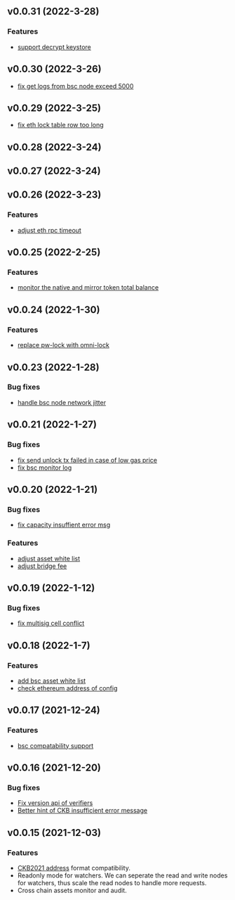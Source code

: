 ## v0.0.31 (2022-3-28)

### Features

- [support decrypt keystore](https://github.com/nervosnetwork/force-bridge/pull/342)

## v0.0.30 (2022-3-26)

- [fix get logs from bsc node exceed 5000](https://github.com/nervosnetwork/force-bridge/pull/340)

## v0.0.29 (2022-3-25)

- [fix eth lock table row too long](https://github.com/nervosnetwork/force-bridge/pull/339)

## v0.0.28 (2022-3-24)

## v0.0.27 (2022-3-24)

## v0.0.26 (2022-3-23)

### Features

- [adjust eth rpc timeout](https://github.com/nervosnetwork/force-bridge/pull/331)

## v0.0.25 (2022-2-25)

### Features

- [monitor the native and mirror token total balance](https://github.com/nervosnetwork/force-bridge/pull/323)

## v0.0.24 (2022-1-30)

### Features

- [replace pw-lock with omni-lock](https://github.com/nervosnetwork/force-bridge/pull/310)

## v0.0.23 (2022-1-28)

### Bug fixes

- [handle bsc node network jitter](https://github.com/nervosnetwork/force-bridge/pull/309)

## v0.0.21 (2022-1-27)

### Bug fixes

- [fix send unlock tx failed in case of low gas price](https://github.com/nervosnetwork/force-bridge/pull/306)
- [fix bsc monitor log](https://github.com/nervosnetwork/force-bridge/pull/307)

## v0.0.20 (2022-1-21)

### Bug fixes

- [fix capacity insuffient error msg](https://github.com/nervosnetwork/force-bridge/pull/298)

### Features

- [adjust asset white list](https://github.com/nervosnetwork/force-bridge/pull/299)
- [adjust bridge fee](https://github.com/nervosnetwork/force-bridge/pull/300)

## v0.0.19 (2022-1-12)

### Bug fixes

- [fix multisig cell conflict](https://github.com/nervosnetwork/force-bridge/pull/290)

## v0.0.18 (2022-1-7)

### Features

- [add bsc asset white list](https://github.com/nervosnetwork/force-bridge/pull/284)
- [check ethereum address of config](https://github.com/nervosnetwork/force-bridge/pull/288)

## v0.0.17 (2021-12-24)

### Features

- [bsc compatability support](https://github.com/nervosnetwork/force-bridge/pull/269)

## v0.0.16 (2021-12-20)

### Bug fixes

- [Fix version api of verifiers](https://github.com/nervosnetwork/force-bridge/pull/260)
- [Better hint of CKB insufficient error message](https://github.com/nervosnetwork/force-bridge/pull/262)

## v0.0.15 (2021-12-03)

### Features

- [CKB2021 address](https://github.com/nervosnetwork/rfcs/pull/239) format compatibility.
- Readonly mode for watchers. We can seperate the read and write nodes for watchers, thus scale the read nodes to
  handle more requests.
- Cross chain assets monitor and audit.
